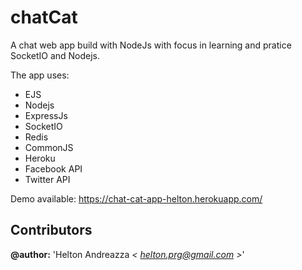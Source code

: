 # chatCat
A chat web app build with NodeJs with focus in learning and pratice SocketIO and Nodejs.

The app uses:

- EJS
- Nodejs
- ExpressJs
- SocketIO
- Redis
- CommonJS
- Heroku
- Facebook API
- Twitter API

Demo available:
https://chat-cat-app-helton.herokuapp.com/

## Contributors  

**@author:** 'Helton Andreazza *< [helton.prg@gmail.com](mailto:helton.prg@gmail.com) >*'   
